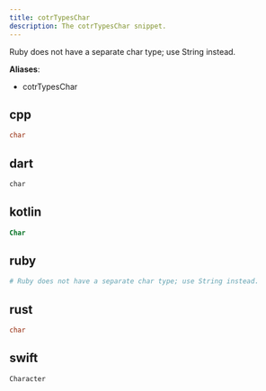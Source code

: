 ```yaml
---
title: cotrTypesChar
description: The cotrTypesChar snippet.
---
```


Ruby does not have a separate char type; use String instead.

**Aliases**:
- cotrTypesChar

## cpp
```cpp
char
```

## dart
```dart
char
```

## kotlin
```kotlin
Char
```

## ruby
```ruby
# Ruby does not have a separate char type; use String instead.
```

## rust
```rust
char
```

## swift
```swift
Character
```

